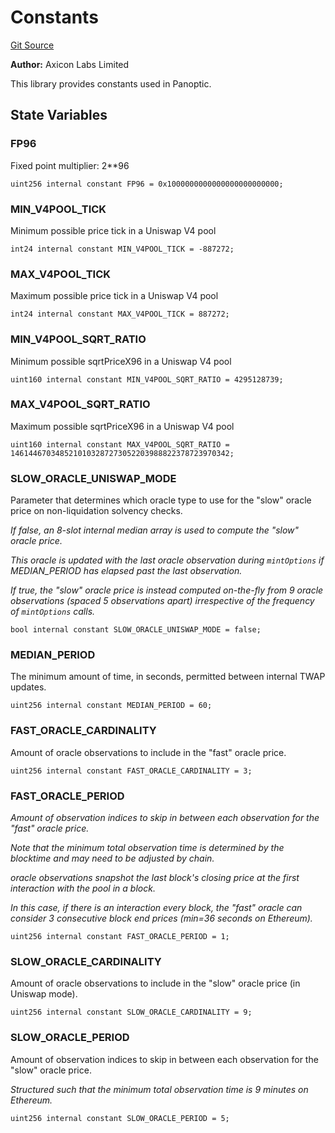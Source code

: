 # Constants
[Git Source](https://github.com/panoptic-labs/panoptic-v1-core-private/blob/43b745d55cc99a535a2ac086cddc74a3b26c5fba/contracts/libraries/Constants.sol)

**Author:**
Axicon Labs Limited

This library provides constants used in Panoptic.


## State Variables
### FP96
Fixed point multiplier: 2**96


```solidity
uint256 internal constant FP96 = 0x1000000000000000000000000;
```


### MIN_V4POOL_TICK
Minimum possible price tick in a Uniswap V4 pool


```solidity
int24 internal constant MIN_V4POOL_TICK = -887272;
```


### MAX_V4POOL_TICK
Maximum possible price tick in a Uniswap V4 pool


```solidity
int24 internal constant MAX_V4POOL_TICK = 887272;
```


### MIN_V4POOL_SQRT_RATIO
Minimum possible sqrtPriceX96 in a Uniswap V4 pool


```solidity
uint160 internal constant MIN_V4POOL_SQRT_RATIO = 4295128739;
```


### MAX_V4POOL_SQRT_RATIO
Maximum possible sqrtPriceX96 in a Uniswap V4 pool


```solidity
uint160 internal constant MAX_V4POOL_SQRT_RATIO = 1461446703485210103287273052203988822378723970342;
```


### SLOW_ORACLE_UNISWAP_MODE
Parameter that determines which oracle type to use for the "slow" oracle price on non-liquidation solvency checks.

*If false, an 8-slot internal median array is used to compute the "slow" oracle price.*

*This oracle is updated with the last oracle observation during `mintOptions` if MEDIAN_PERIOD has elapsed past the last observation.*

*If true, the "slow" oracle price is instead computed on-the-fly from 9 oracle observations (spaced 5 observations apart) irrespective of the frequency of `mintOptions` calls.*


```solidity
bool internal constant SLOW_ORACLE_UNISWAP_MODE = false;
```


### MEDIAN_PERIOD
The minimum amount of time, in seconds, permitted between internal TWAP updates.


```solidity
uint256 internal constant MEDIAN_PERIOD = 60;
```


### FAST_ORACLE_CARDINALITY
Amount of oracle observations to include in the "fast" oracle price.


```solidity
uint256 internal constant FAST_ORACLE_CARDINALITY = 3;
```


### FAST_ORACLE_PERIOD
*Amount of observation indices to skip in between each observation for the "fast" oracle price.*

*Note that the *minimum* total observation time is determined by the blocktime and may need to be adjusted by chain.*

*oracle observations snapshot the last block's closing price at the first interaction with the pool in a block.*

*In this case, if there is an interaction every block, the "fast" oracle can consider 3 consecutive block end prices (min=36 seconds on Ethereum).*


```solidity
uint256 internal constant FAST_ORACLE_PERIOD = 1;
```


### SLOW_ORACLE_CARDINALITY
Amount of oracle observations to include in the "slow" oracle price (in Uniswap mode).


```solidity
uint256 internal constant SLOW_ORACLE_CARDINALITY = 9;
```


### SLOW_ORACLE_PERIOD
Amount of observation indices to skip in between each observation for the "slow" oracle price.

*Structured such that the minimum total observation time is 9 minutes on Ethereum.*


```solidity
uint256 internal constant SLOW_ORACLE_PERIOD = 5;
```


